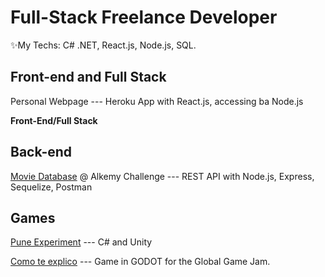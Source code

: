 # Full-Stack Freelance Developer
✨My Techs: C# .NET, React.js, Node.js, SQL.
## Front-end and Full Stack

Personal Webpage --- Heroku App with React.js, accessing ba Node.js

**Front-End/Full Stack**



## Back-end

[Movie Database](https://github.com/Raikul/alkemy2) @ Alkemy Challenge --- REST API with Node.js, Express, Sequelize, Postman

## Games

[Pune Experiment](https://github.com/Raikul/PuneExperiment) --- C# and Unity

[Como te explico](https://github.com/Raikul/Como-te-explico) --- Game in GODOT for the Global Game Jam.
<!---
Raikul/Raikul is a ✨ special ✨ repository because its `README.md` (this file) appears on your GitHub profile.
You can click the Preview link to take a look at your changes.
--->
